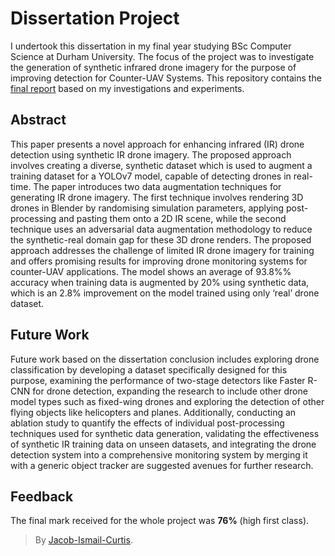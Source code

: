 # Dissertation Project
I undertook this dissertation in my final year studying BSc Computer Science at Durham University. The focus of the project was to investigate the generation of synthetic infrared drone imagery for the purpose of improving detection for Counter-UAV Systems. This repository contains the [final report](https://github.com/Jacob-Ismail-Curtis/synthetic-ir-drone-detection/final_report.pdf) based on my investigations and experiments.

## Abstract

This paper presents a novel approach for enhancing infrared (IR) drone detection using synthetic IR drone imagery. The proposed approach involves creating a diverse, synthetic dataset which is used to augment a training dataset for a YOLOv7 model, capable of detecting drones in real-time. The paper introduces two data augmentation techniques for generating IR drone imagery. The first technique involves rendering 3D drones in Blender by randomising simulation parameters, applying post-processing and pasting them onto a 2D IR scene, while the second technique uses an adversarial data augmentation methodology to reduce the synthetic-real domain gap for these 3D drone renders. The proposed approach addresses the challenge of limited IR drone imagery for training and offers promising results for improving drone monitoring systems for counter-UAV applications. The model shows an average of 93.8%% accuracy when training data is augmented by 20% using synthetic data, which is an 2.8% improvement on the model trained using only ‘real’ drone dataset.

## Future Work

Future work based on the dissertation conclusion includes exploring drone classification by developing a dataset specifically designed for this purpose, examining the performance of two-stage detectors like Faster R-CNN for drone detection, expanding the research to include other drone model types such as fixed-wing drones and exploring the detection of other flying objects like helicopters and planes. Additionally, conducting an ablation study to quantify the effects of individual post-processing techniques used for synthetic data generation, validating the effectiveness of synthetic IR training data on unseen datasets, and integrating the drone detection system into a comprehensive monitoring system by merging it with a generic object tracker are suggested avenues for further research.

## Feedback
The final mark received for the whole project was **76%** (high first class).

> By [Jacob-Ismail-Curtis](https://github.com/Jacob-Ismail-Curtis).
